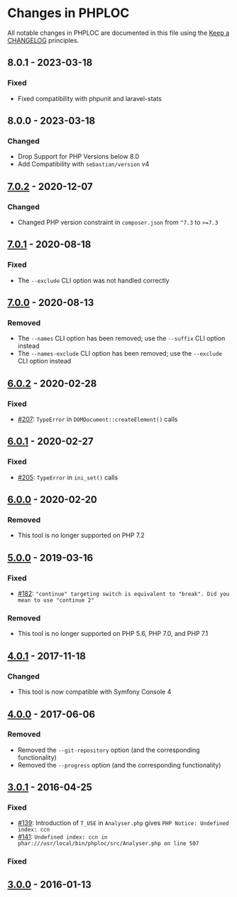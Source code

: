 # Changes in PHPLOC

All notable changes in PHPLOC are documented in this file using the [Keep a CHANGELOG](http://keepachangelog.com/) principles.

## 8.0.1 - 2023-03-18

### Fixed

- Fixed compatibility with phpunit and laravel-stats

## 8.0.0 - 2023-03-18

### Changed

- Drop Support for PHP Versions below 8.0
- Add Compatibility with `sebastian/version` v4

## [7.0.2](https://github.com/sebastianbergmann/phploc/compare/7.0.1...7.0.2) - 2020-12-07

### Changed

- Changed PHP version constraint in `composer.json` from `^7.3` to `>=7.3`

## [7.0.1](https://github.com/sebastianbergmann/phploc/compare/7.0.0...7.0.1) - 2020-08-18

### Fixed

- The `--exclude` CLI option was not handled correctly

## [7.0.0](https://github.com/sebastianbergmann/phploc/compare/6.0.2...7.0.0) - 2020-08-13

### Removed

- The `--names` CLI option has been removed; use the `--suffix` CLI option instead
- The `--names-exclude` CLI option has been removed; use the `--exclude` CLI option instead

## [6.0.2](https://github.com/sebastianbergmann/phploc/compare/6.0.1...6.0.2) - 2020-02-28

### Fixed

- [#207](https://github.com/sebastianbergmann/phploc/issues/207): `TypeError` in `DOMDocument::createElement()` calls

## [6.0.1](https://github.com/sebastianbergmann/phploc/compare/6.0.0...6.0.1) - 2020-02-27

### Fixed

- [#205](https://github.com/sebastianbergmann/phploc/pull/205): `TypeError` in `ini_set()` calls

## [6.0.0](https://github.com/sebastianbergmann/phploc/compare/5.0.0...6.0.0) - 2020-02-20

### Removed

- This tool is no longer supported on PHP 7.2

## [5.0.0](https://github.com/sebastianbergmann/phploc/compare/4.0.1...5.0.0) - 2019-03-16

### Fixed

- [#182](https://github.com/sebastianbergmann/phploc/pull/182): `"continue" targeting switch is equivalent to "break". Did you mean to use "continue 2"`

### Removed

- This tool is no longer supported on PHP 5.6, PHP 7.0, and PHP 7.1

## [4.0.1](https://github.com/sebastianbergmann/phploc/compare/4.0.0...4.0.1) - 2017-11-18

### Changed

- This tool is now compatible with Symfony Console 4

## [4.0.0](https://github.com/sebastianbergmann/phploc/compare/3.0...4.0.0) - 2017-06-06

### Removed

- Removed the `--git-repository` option (and the corresponding functionality)
- Removed the `--progress` option (and the corresponding functionality)

## [3.0.1](https://github.com/sebastianbergmann/phploc/compare/3.0.0...3.0.1) - 2016-04-25

### Fixed

- [#139](https://github.com/sebastianbergmann/phploc/issues/139): Introduction of `T_USE` in `Analyser.php` gives `PHP Notice: Undefined index: ccn`
- [#141](https://github.com/sebastianbergmann/phploc/issues/141): `Undefined index: ccn in phar:///usr/local/bin/phploc/src/Analyser.php on line 507`

### Fixed

## [3.0.0](https://github.com/sebastianbergmann/phploc/compare/2.1.5...3.0.0) - 2016-01-13
